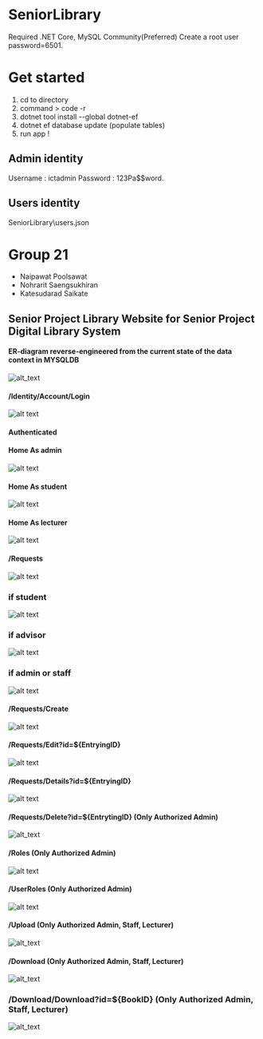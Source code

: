 # SeniorLibrary
Required .NET Core, MySQL Community(Preferred)
Create a root user password=6501. 

# Get started
1. cd to directory
2. command > code -r
3. dotnet tool install --global dotnet-ef
4. dotnet ef database update (populate tables)
5. run app !

## Admin identity
Username : ictadmin
Password : 123Pa$$word.

## Users identity
SeniorLibrary\users.json

# Group 21
*    Naipawat Poolsawat
*    Nohrarit Saengsukhiran
*    Katesudarad Saikate
## Senior Project Library Website for Senior Project Digital Library System
#### ER-diagram reverse-engineered from the current state of the data context in MYSQLDB
![alt_text](https://raw.githubusercontent.com/boraxpr/SeniorLibrary/main/pics/reversed%20engineered%20from%20the%20current%20mysqlDB.png)

#### /Identity/Account/Login
![alt text](https://raw.githubusercontent.com/boraxpr/SeniorLibrary/main/pics/Log%20in.png)

#### Authenticated
#### Home As admin
![alt text](https://raw.githubusercontent.com/boraxpr/SeniorLibrary/main/pics/logged%20as%20admin.png)
#### Home As student
![alt text](https://raw.githubusercontent.com/boraxpr/SeniorLibrary/main/pics/logged%20as%20student.png)
#### Home As lecturer
![alt text](https://raw.githubusercontent.com/boraxpr/SeniorLibrary/main/pics/logged%20as%20lecturer.png)
#### /Requests
![alt text](https://raw.githubusercontent.com/boraxpr/SeniorLibrary/main/pics/Show%20requests.png)
### if student
![alt text](https://raw.githubusercontent.com/boraxpr/SeniorLibrary/main/pics/Student%20Book%20Request.png)
### if advisor
![alt text](https://raw.githubusercontent.com/boraxpr/SeniorLibrary/main/pics/Advisor%20Book%20Request.png)
### if admin or staff
![alt text](https://raw.githubusercontent.com/boraxpr/SeniorLibrary/main/pics/Admin%20Book%20Request.png)
#### /Requests/Create
![alt text](https://raw.githubusercontent.com/boraxpr/SeniorLibrary/main/pics/Create%20requests.png)

#### /Requests/Edit?id=${EntryingID}
![alt text](https://raw.githubusercontent.com/boraxpr/SeniorLibrary/main/pics/Edit.png)

#### /Requests/Details?id=${EntryingID}
![alt text](https://raw.githubusercontent.com/boraxpr/SeniorLibrary/main/pics/details.png)

#### /Requests/Delete?id=${EntrytingID} (Only Authorized Admin)
![alt_text](https://raw.githubusercontent.com/boraxpr/SeniorLibrary/main/pics/delete.png)

#### /Roles (Only Authorized Admin)
![alt text](https://raw.githubusercontent.com/boraxpr/SeniorLibrary/main/pics/roles.png)

#### /UserRoles (Only Authorized Admin)
![alt text](https://raw.githubusercontent.com/boraxpr/SeniorLibrary/main/pics/userroles.png)

#### /Upload (Only Authorized Admin, Staff, Lecturer)
![alt_text](https://raw.githubusercontent.com/boraxpr/SeniorLibrary/main/pics/upload.png)

#### /Download (Only Authorized Admin, Staff, Lecturer)
![alt_text](https://raw.githubusercontent.com/boraxpr/SeniorLibrary/main/pics/download.png)

### /Download/Download?id=${BookID} (Only Authorized Admin, Staff, Lecturer)
![alt_text](https://raw.githubusercontent.com/boraxpr/SeniorLibrary/main/pics/download_confirm.png)




